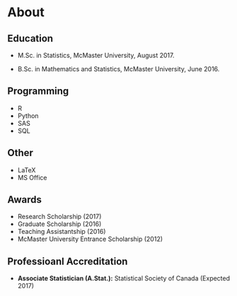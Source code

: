 # About

## Education

- M.Sc. in Statistics, McMaster University, August 2017.

- B.Sc. in Mathematics and Statistics, McMaster University, June 2016.

## Programming

- R
- Python
- SAS
- SQL

## Other

- LaTeX
- MS Office

## Awards

- Research Scholarship (2017)
- Graduate Scholarship (2016)
- Teaching Assistantship (2016)
- McMaster University Entrance Scholarship (2012)

## Professioanl Accreditation

- **Associate Statistician (A.Stat.):** Statistical Society of Canada (Expected 2017)

